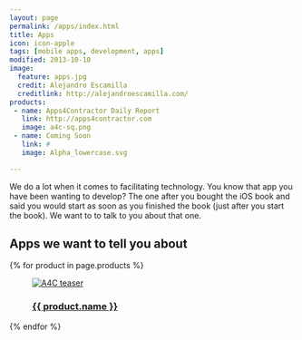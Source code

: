 ```yaml
---
layout: page
permalink: /apps/index.html
title: Apps
icon: icon-apple
tags: [mobile apps, development, apps]
modified: 2013-10-10
image:
  feature: apps.jpg
  credit: Alejandro Escamilla
  creditlink: http://alejandroescamilla.com/
products:
 - name: Apps4Contractor Daily Report
   link: http://apps4contractor.com
   image: a4c-sq.png
 - name: Coming Soon
   link: #
   image: Alpha_lowercase.svg

---
```


We do a lot when it comes to facilitating technology. You know that app you have been wanting to develop? The one after you bought the iOS book and said you would start as soon as you finished the book (just after you start the book). We want to to talk to you about that one.

## Apps we want to tell you about
{% for product in page.products %}
<article class="entry" itemscope="" itemtype="http://schema.org/Blog" style="border-bottom-width:0;">
	<div class="work-content"> 
		<div class="project-wrap" itemprop="blogPost" itemscope="" itemtype="http://schema.org/BlogPosting">
			<a href="{{ product.link }}">
				<figure class="project-tease"> 
					<img src="{{ site.url }}/images/{{ product.image }}" alt="A4C teaser" border="0" itemprop="image"> 
					<figcaption> 
						<div class="figcaption-wrap"> 
							<h3 itemprop="name">{{ product.name }}</h3> 
						</div>
					</figcaption>
				</figure>
			</a>
		</div>
	</div>
</article>
{% endfor %}
